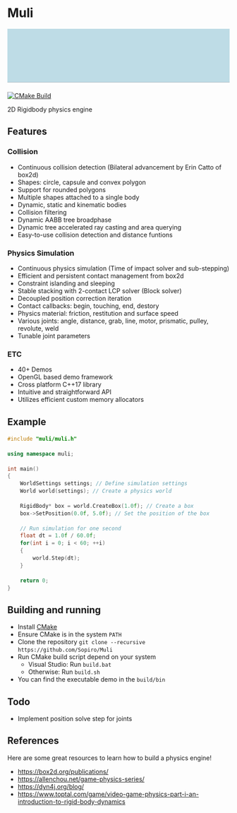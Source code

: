 # Muli

![logo](.github/logo.gif)

[![CMake Build](https://github.com/Sopiro/Muli/actions/workflows/cmake_build.yml/badge.svg)](https://github.com/Sopiro/Muli/actions/workflows/cmake_build.yml)

2D Rigidbody physics engine

## Features  

### Collision  
  - Continuous collision detection (Bilateral advancement by Erin Catto of box2d)
  - Shapes: circle, capsule and convex polygon
  - Support for rounded polygons
  - Multiple shapes attached to a single body
  - Dynamic, static and kinematic bodies
  - Collision filtering
  - Dynamic AABB tree broadphase
  - Dynamic tree accelerated ray casting and area querying
  - Easy-to-use collision detection and distance funtions
  
### Physics Simulation
  - Continuous physics simulation (Time of impact solver and sub-stepping)  
  - Efficient and persistent contact management from box2d
  - Constraint islanding and sleeping
  - Stable stacking with 2-contact LCP solver (Block solver)
  - Decoupled position correction iteration
  - Contact callbacks: begin, touching, end, destory
  - Physics material: friction, restitution and surface speed
  - Various joints: angle, distance, grab, line, motor, prismatic, pulley, revolute, weld
  - Tunable joint parameters  
  
### ETC
  - 40+ Demos
  - OpenGL based demo framework
  - Cross platform C++17 library
  - Intuitive and straightforward API
  - Utilizes efficient custom memory allocators
  
## Example
```c++
#include "muli/muli.h"

using namespace muli;

int main()
{
    WorldSettings settings; // Define simulation settings
    World world(settings); // Create a physics world
  
    RigidBody* box = world.CreateBox(1.0f); // Create a box
    box->SetPosition(0.0f, 5.0f); // Set the position of the box
  
    // Run simulation for one second
    float dt = 1.0f / 60.0f;
    for(int i = 0; i < 60; ++i)
    {
        world.Step(dt);
    }
  
    return 0;
}
```

## Building and running
- Install [CMake](https://cmake.org/install/)
- Ensure CMake is in the system `PATH`
- Clone the repository `git clone --recursive https://github.com/Sopiro/Muli`
- Run CMake build script depend on your system
  - Visual Studio: Run `build.bat`
  - Otherwise: Run `build.sh`
- You can find the executable demo in the `build/bin`

## Todo
- Implement position solve step for joints  

## References
Here are some great resources to learn how to build a physics engine!
- https://box2d.org/publications/
- https://allenchou.net/game-physics-series/
- https://dyn4j.org/blog/
- https://www.toptal.com/game/video-game-physics-part-i-an-introduction-to-rigid-body-dynamics
